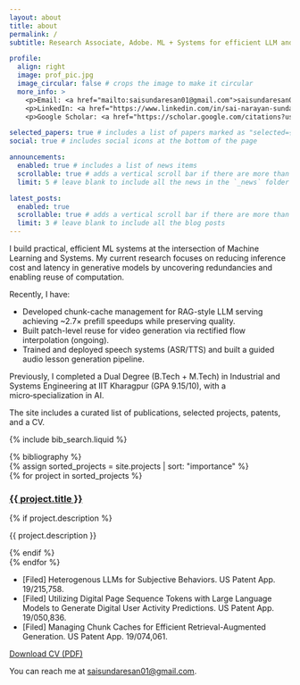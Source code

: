 ```yaml
---
layout: about
title: about
permalink: /
subtitle: Research Associate, Adobe. ML + Systems for efficient LLM and video generation.

profile:
  align: right
  image: prof_pic.jpg
  image_circular: false # crops the image to make it circular
  more_info: >
    <p>Email: <a href="mailto:saisundaresan01@gmail.com">saisundaresan01@gmail.com</a></p>
    <p>LinkedIn: <a href="https://www.linkedin.com/in/sai-narayan-sundaresan/" target="_blank">sai-narayan-sundaresan</a></p>
    <p>Google Scholar: <a href="https://scholar.google.com/citations?user=icwyFlQAAAAJ&hl=en" target="_blank">icwyFlQAAAAJ</a></p>

selected_papers: true # includes a list of papers marked as "selected={true}"
social: true # includes social icons at the bottom of the page

announcements:
  enabled: true # includes a list of news items
  scrollable: true # adds a vertical scroll bar if there are more than 3 news items
  limit: 5 # leave blank to include all the news in the `_news` folder

latest_posts:
  enabled: true
  scrollable: true # adds a vertical scroll bar if there are more than 3 new posts items
  limit: 3 # leave blank to include all the blog posts
---
```


I build practical, efficient ML systems at the intersection of Machine Learning and Systems. My current research focuses on reducing inference cost and latency in generative models by uncovering redundancies and enabling reuse of computation.

Recently, I have:

- Developed chunk-cache management for RAG-style LLM serving achieving ~2.7× prefill speedups while preserving quality.
- Built patch-level reuse for video generation via rectified flow interpolation (ongoing).
- Trained and deployed speech systems (ASR/TTS) and built a guided audio lesson generation pipeline.

Previously, I completed a Dual Degree (B.Tech + M.Tech) in Industrial and Systems Engineering at IIT Kharagpur (GPA 9.15/10), with a micro‑specialization in AI.

The site includes a curated list of publications, selected projects, patents, and a CV.

<section id="about"></section>

<section id="publications"></section>

{% include bib_search.liquid %}
<div class="publications">
{% bibliography %}
</div>

<section id="projects"></section>

<div class="projects">
  {% assign sorted_projects = site.projects | sort: "importance" %}
  <div class="row row-cols-1">
    {% for project in sorted_projects %}
      <div class="col-sm-12 mt-3 mt-md-0">
        <h3><a href="{{ project.url | relative_url }}">{{ project.title }}</a></h3>
        {% if project.description %}<p>{{ project.description }}</p>{% endif %}
      </div>
    {% endfor %}
  </div>
</div>

<section id="patents"></section>

- [Filed] Heterogenous LLMs for Subjective Behaviors. US Patent App. 19/215,758.
- [Filed] Utilizing Digital Page Sequence Tokens with Large Language Models to Generate Digital User Activity Predictions. US Patent App. 19/050,836.
- [Filed] Managing Chunk Caches for Efficient Retrieval-Augmented Generation. US Patent App. 19/074,061.

<section id="cv"></section>

<a class="btn btn-primary" href="{{ 'assets/pdf/example.pdf' | relative_url }}" target="_blank" rel="noopener">Download CV (PDF)</a>

<section id="contact"></section>

You can reach me at [saisundaresan01@gmail.com](mailto:saisundaresan01@gmail.com).
